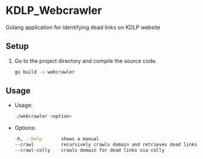 # KDLP_Webcrawler

Golang application for identifying dead links on KDLP website

## Setup

1. Go to the project directory and compile the source code.

   ```bash
   go build -o webcrawler  
   ```

## Usage

- Usage:

    ```bash
    ./webcrawler <option>
    ```

- Options:

   ```bash
   -h, --help       shows a manual
   --crawl          recursively crawls domain and retrieves dead links with reference URLS
   --crawl-colly    crawls domain for dead links via colly
   ```
